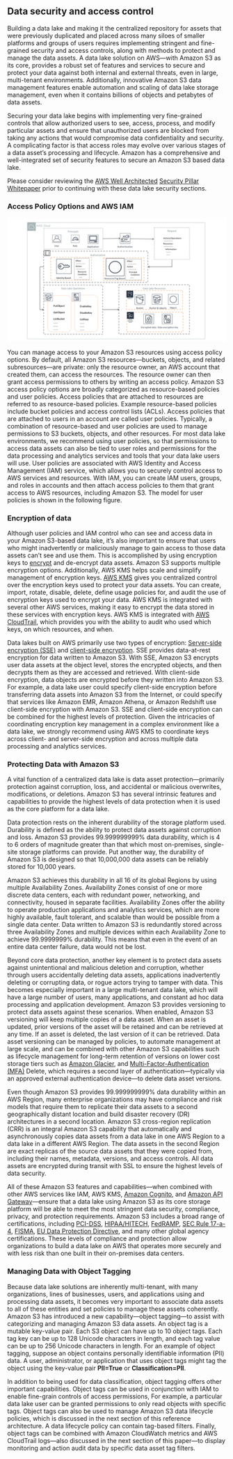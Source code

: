 ## Data security and access control

Building a data lake and making it the centralized repository for assets that were previously duplicated and placed across many siloes of smaller platforms and groups of users requires implementing stringent and fine-grained security and access controls, along with methods to protect and manage the data assets. A data lake solution on AWS—with Amazon S3 as its core, provides a robust set of features and services to secure and protect your data against both internal and external threats, even in large, multi-tenant environments. Additionally, innovative Amazon S3 data management features enable automation and scaling of data lake storage management, even when it contains billions of objects and petabytes of data assets.

Securing your data lake begins with implementing very fine-grained controls that allow authorized users to see, access, process, and modify particular assets and ensure that unauthorized users are blocked from taking any actions that would compromise data confidentiality and security. A complicating factor is that access roles may evolve over various stages of a data asset’s processing and lifecycle. Amazon has a comprehensive and well-integrated set of security features to secure an Amazon S3 based data lake.

Please consider reviewing the [AWS Well Architected](https://aws.amazon.com/architecture/well-architected/) [Security Pillar Whitepaper](https://d1.awsstatic.com/whitepapers/architecture/AWS-Security-Pillar.pdf) prior to continuing with these data lake security sections.

### Access Policy Options and AWS IAM

![Data Security and Data Protection with IAM](data-security-data-protection-using-iam.png)

You can manage access to your Amazon S3 resources using access policy options. By default, all Amazon S3 resources—buckets, objects, and related subresources—are private: only the resource owner, an AWS account that created them, can access the resources. The resource owner can then grant access permissions to others by writing an access policy. Amazon S3 access policy options are broadly categorized as resource-based policies and user policies. Access policies that are attached to resources are referred to as resource-based policies. Example resource-based policies include bucket policies and access control lists (ACLs). Access policies that are attached to users in an account are called user policies. Typically, a combination of resource-based and user policies are used to manage permissions to S3 buckets, objects, and other resources.
For most data lake environments, we recommend using user policies, so that permissions to access data assets can also be tied to user roles and permissions for the data processing and analytics services and tools that your data lake users will use. User policies are associated with AWS Identity and Access Management (IAM) service, which allows you to securely control access to AWS services and resources. With IAM, you can create IAM users, groups, and roles in accounts and then attach access policies to them that grant access to AWS resources, including Amazon S3. The model for user policies is shown in the following figure.

### Encryption of data

Although user policies and IAM control who can see and access data in your Amazon S3-based data lake, it’s also important to ensure that users who might inadvertently or maliciously manage to gain access to those data assets can’t see and use them. This is accomplished by using encryption keys to [encrypt](https://en.wikipedia.org/wiki/Encryption) and de-encrypt data assets. Amazon S3 supports multiple encryption options. Additionally, AWS KMS helps scale and simplify management of encryption keys. [AWS KMS](https://aws.amazon.com/kms/) gives you centralized control over the encryption keys used to protect your data assets. You can create, import, rotate, disable, delete, define usage policies for, and audit the use of encryption keys used to encrypt your data. AWS KMS is integrated with several other AWS services, making it easy to encrypt the data stored in these services with encryption keys. AWS KMS is integrated with [AWS CloudTrail](https://aws.amazon.com/cloudtrail/), which provides you with the ability to audit who used which keys, on which resources, and when.

Data lakes built on AWS primarily use two types of encryption: [Server-side encryption (SSE)](https://docs.aws.amazon.com/AmazonS3/latest/dev/UsingServerSideEncryption.html) and [client-side encryption](https://docs.aws.amazon.com/AmazonS3/latest/dev/UsingClientSideEncryption.html). SSE provides data-at-rest encryption for data written to Amazon S3. With SSE, Amazon S3 encrypts user data assets at the object level, stores the encrypted objects, and then decrypts them as they are accessed and retrieved. With client-side encryption, data objects are encrypted before they written into Amazon S3. For example, a data lake user could specify client-side encryption before transferring data assets into Amazon S3 from the Internet, or could specify that services like Amazon EMR, Amazon Athena, or Amazon Redshift use client-side encryption with Amazon S3. SSE and client-side encryption can be combined for the highest levels of protection. Given the intricacies of coordinating encryption key management in a complex environment like a data lake, we strongly recommend using AWS KMS to coordinate keys across client- and server-side encryption and across multiple data processing and analytics services.

### Protecting Data with Amazon S3

A vital function of a centralized data lake is data asset protection—primarily protection against corruption, loss, and accidental or malicious overwrites, modifications, or deletions. Amazon S3 has several intrinsic features and capabilities to provide the highest levels of data protection when it is used as the core platform for a data lake.

Data protection rests on the inherent durability of the storage platform used. Durability is defined as the ability to protect data assets against corruption and loss. Amazon S3 provides 99.999999999% data durability, which is 4 to 6 orders of magnitude greater than that which most on-premises, single-site storage platforms can provide. Put another way, the durability of Amazon S3 is designed so that 10,000,000 data assets can be reliably stored for 10,000 years.

Amazon S3 achieves this durability in all 16 of its global Regions by using multiple Availability Zones. Availability Zones consist of one or more discrete data centers, each with redundant power, networking, and connectivity, housed in separate facilities. Availability Zones offer the ability to operate production applications and analytics services, which are more highly available, fault tolerant, and scalable than would be possible from a single data center. Data written to Amazon S3 is redundantly stored across three Availability Zones and multiple devices within each Availability Zone to achieve 99.9999999% durability. This means that even in the event of an entire data center failure, data would not be lost.

Beyond core data protection, another key element is to protect data assets against unintentional and malicious deletion and corruption, whether through users accidentally deleting data assets, applications inadvertently deleting or corrupting data, or rogue actors trying to tamper with data. This becomes especially important in a large multi-tenant data lake, which will have a large number of users, many applications, and constant ad hoc data processing and application development. Amazon S3 provides versioning to protect data assets against these scenarios. When enabled, Amazon S3 versioning will keep multiple copies of a data asset. When an asset is updated, prior versions of the asset will be retained and can be retrieved at any time. If an asset is deleted, the last version of it can be retrieved. Data asset versioning can be managed by policies, to automate management at large scale, and can be combined with other Amazon S3 capabilities such as lifecycle management for long-term retention of versions on lower cost storage tiers such as [Amazon Glacier](https://aws.amazon.com/glacier/), and [Multi-Factor-Authentication (MFA)](https://en.wikipedia.org/wiki/Multi-factor_authentication) Delete, which requires a second layer of authentication—typically via an approved external authentication device—to delete data asset versions.

Even though Amazon S3 provides 99.999999999% data durability within an AWS Region, many enterprise organizations may have compliance and risk models that require them to replicate their data assets to a second geographically distant location and build disaster recovery (DR) architectures in a second location. Amazon S3 cross-region replication (CRR) is an integral Amazon S3 capability that automatically and asynchronously copies data assets from a data lake in one AWS Region to a data lake in a different AWS Region. The data assets in the second Region are exact replicas of the source data assets that they were copied from, including their names, metadata, versions, and access controls. All data assets are encrypted during transit with SSL to ensure the highest levels of data security.

All of these Amazon S3 features and capabilities—when combined with other AWS services like IAM, AWS KMS, [Amazon Cognito](https://aws.amazon.com/cognito/), and [Amazon API Gateway](https://aws.amazon.com/api-gateway/)—ensure that a data lake using Amazon S3 as its core storage platform will be able to meet the most stringent data security, compliance, privacy, and protection requirements. Amazon S3 includes a broad range of certifications, including [PCI-DSS](https://en.wikipedia.org/wiki/Payment_Card_Industry_Data_Security_Standard), [HIPAA/HITECH](https://en.wikipedia.org/wiki/Health_Information_Technology_for_Economic_and_Clinical_Health_Act), [FedRAMP](https://en.wikipedia.org/wiki/FedRAMP), [SEC Rule 17-a-4](https://en.wikipedia.org/wiki/SEC_Rule_17a-4), [FISMA](https://en.wikipedia.org/wiki/Federal_Information_Security_Management_Act_of_2002), [EU Data Protection Directive](https://en.wikipedia.org/wiki/Data_Protection_Directive), and many other global agency certifications. These levels of compliance and protection allow organizations to build a data lake on AWS that operates more securely and with less risk than one built in their on-premises data centers.

### Managing Data with Object Tagging

Because data lake solutions are inherently multi-tenant, with many organizations, lines of businesses, users, and applications using and processing data assets, it becomes very important to associate data assets to all of these entities and set policies to manage these assets coherently. Amazon S3 has introduced a new capability—object tagging—to assist with categorizing and managing Amazon S3 data assets. An object tag is a mutable key-value pair. Each S3 object can have up to 10 object tags. Each tag key can be up to 128 Unicode characters in length, and each tag value can be up to 256 Unicode characters in length. For an example of object tagging, suppose an object contains personally identifiable information (PII) data. A user, administrator, or application that uses object tags might tag the object using the key-value pair **PII=True** or **Classification=PII**.

In addition to being used for data classification, object tagging offers other important capabilities. Object tags can be used in conjunction with IAM to enable fine-grain controls of access permissions, For example, a particular data lake user can be granted permissions to only read objects with specific tags. Object tags can also be used to manage Amazon S3 data lifecycle policies, which is discussed in the next section of this reference architecture. A data lifecycle policy can contain tag-based filters. Finally, object tags can be combined with Amazon CloudWatch metrics and AWS CloudTrail logs—also discussed in the next section of this paper—to display monitoring and action audit data by specific data asset tag filters.
